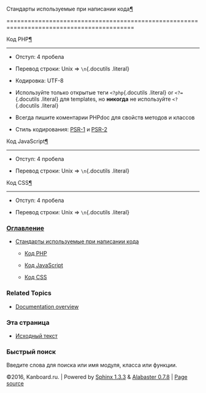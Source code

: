 Стандарты используемые при написании кода[¶](#coding-standards "Ссылка на этот заголовок")

==========================================================================================



Код PHP[¶](#php-code "Ссылка на этот заголовок")

------------------------------------------------



-   Отступ: 4 пробела



-   Перевод строки: Unix =\> `\n`{.docutils .literal}



-   Кодировка: UTF-8



-   Используйте только открытые теги `<?php`{.docutils .literal} or `<?=`{.docutils .literal} для templates, но **никогда** не используйте `<?`{.docutils .literal}



-   Всегда пишите коментарии PHPdoc для свойств методов и классов



-   Стиль кодирования: [PSR-1](http://www.php-fig.org/psr/psr-1/) и [PSR-2](http://www.php-fig.org/psr/psr-2/)



Код JavaScript[¶](#javascript-code "Ссылка на этот заголовок")

--------------------------------------------------------------



-   Отступ: 4 пробела



-   Перевод строки: Unix =\> `\n`{.docutils .literal}



Код CSS[¶](#css-code "Ссылка на этот заголовок")

------------------------------------------------



-   Отступ: 4 пробела



-   Перевод строки: Unix =\> `\n`{.docutils .literal}



### [Оглавление](index.markdown)



-   [Стандарты используемые при написании кода](#)

    -   [Код PHP](#php-code)

    -   [Код JavaScript](#javascript-code)

    -   [Код CSS](#css-code)



### Related Topics



-   [Documentation overview](index.markdown)



### Эта страница



-   [Исходный текст](_sources/coding-standards.txt)



### Быстрый поиск



Введите слова для поиска или имя модуля, класса или функции.



©2016, Kanboard.ru. | Powered by [Sphinx 1.3.3](http://sphinx-doc.org/) & [Alabaster 0.7.8](https://github.com/bitprophet/alabaster) | [Page source](_sources/coding-standards.txt)


